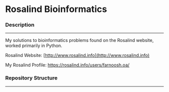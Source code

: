 # Rosalind Bioinformatics #

### Description
---
My solutions to bioinformatics problems found on the Rosalind website, worked primarily in Python.

Rosalind Website: [http://www.rosalind.info](http://www.rosalind.info)

My Rosalind Profile: https://rosalind.info/users/farnoosh.oa/

### Repository Structure
---
